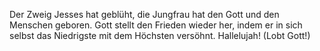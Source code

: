 Der Zweig Jesses hat geblüht, die Jungfrau hat den Gott und den Menschen geboren. Gott stellt den Frieden wieder her, indem er in sich selbst das Niedrigste mit dem Höchsten versöhnt. Hallelujah! (Lobt Gott!)
